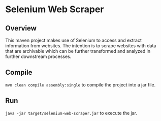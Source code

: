 # Selenium Web Scraper

## Overview
This maven project makes use of Selenium to access and extract information from websites.
The intention is to scrape websites with data that are archivable which can be further
transformed and analyzed in further downstream processes.

## Compile 
`mvn clean compile assembly:single` to compile the project into a jar file.

## Run
`java -jar target/selenium-web-scraper.jar` to execute the jar.